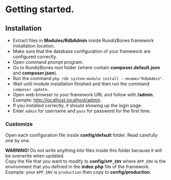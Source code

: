 # Getting started.

## Installation

* Extract files in **Modules/RdbAdmin** inside RundizBones framework installation location.
* Make sure that the database configuration of your framework are configured correctly.
* Open command prompt program.
* Go to RundizBones root folder (where contain **composer.default.json** and **composer.json**).
* Run the command `php rdb system:module install --mname="RdbAdmin"`.
* Wait until module installation finished and then run the command `composer update`.
* Open web browser to your framework URL and follow with **/admin**. Example: http://localhost.localhost/admin.
* If you installed correctly, it should showing up the login page.
* Enter `admin` for username and `pass` for password for the first time.

### Customize

Open each configuration file inside **config/default** folder. Read carefully one by one.

**WARNING!** Do not write anything into files inside this folder because it will be overwrite when updated.<br>
Copy the file that you want to modify to **config/`APP_ENV`** where `APP_ENV` is the environment that you defined in the **index.php** file of the framework. 
Example: your `APP_ENV` is `production` then copy to **config/production**.